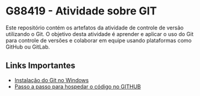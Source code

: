 # G88419 - Atividade sobre GIT

Este repositório contém os artefatos da atividade de controle de versão utilizando o Git. O objetivo desta atividade é aprender e aplicar o uso do Git para controle de versões e colaborar em equipe usando plataformas como GitHub ou GitLab.


## Links Importantes

- [Instalação do Git no Windows](docs/Instalação-Git-Windos.md)
- [Passo a passo para hospedar o código no GITHUB](docs/Passo_a_passos_para_hospedar_o_código_no_GITHUB.md)
  
